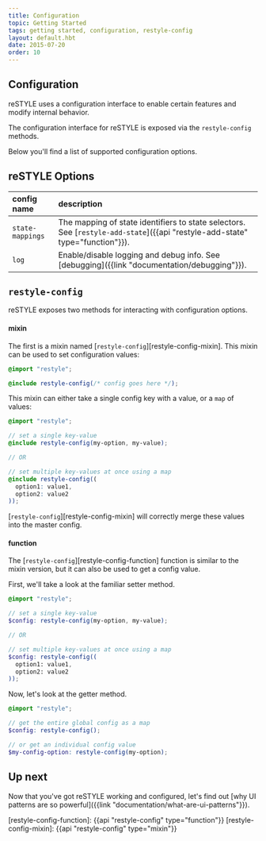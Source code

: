 ```yaml
---
title: Configuration
topic: Getting Started
tags: getting started, configuration, restyle-config
layout: default.hbt
date: 2015-07-20
order: 10
---
```


## Configuration

reSTYLE uses a configuration interface to enable certain features and modify internal behavior.

The configuration interface for reSTYLE is exposed via the `restyle-config` methods.

Below you'll find a list of supported configuration options.

## reSTYLE Options

| config name | description |
| :----------- | :----------- |
| `state-mappings` | The mapping of state identifiers to state selectors. See <!--TODO[States]({{link "documentation/states"}}) and--> [`restyle-add-state`]({{api "restyle-add-state" type="function"}}). |
| `log` | Enable/disable logging and debug info. See [debugging]({{link "documentation/debugging"}}). |

## `restyle-config`

reSTYLE exposes two methods for interacting with configuration options.

#### mixin

The first is a mixin named [`restyle-config`][restyle-config-mixin]. This mixin can be used to set configuration values:

```scss
@import "restyle";

@include restyle-config(/* config goes here */);
```

This mixin can either take a single config key with a value, or a `map` of values:

```scss
@import "restyle";

// set a single key-value
@include restyle-config(my-option, my-value);

// OR

// set multiple key-values at once using a map
@include restyle-config((
  option1: value1,
  option2: value2
));
```

[`restyle-config`][restyle-config-mixin] will correctly merge these values into the master config.


#### function

The [`restyle-config`][restyle-config-function] function is similar to the mixin version, but it can also be used to get a config value.

First, we'll take a look at the familiar setter method.

```scss
@import "restyle";

// set a single key-value
$config: restyle-config(my-option, my-value);

// OR

// set multiple key-values at once using a map
$config: restyle-config((
  option1: value1,
  option2: value2
));
```

Now, let's look at the getter method.

```scss
@import "restyle";

// get the entire global config as a map
$config: restyle-config();

// or get an individual config value
$my-config-option: restyle-config(my-option);
```

## Up next

Now that you've got reSTYLE working and configured, let's find out [why UI patterns are so powerful]({{link "documentation/what-are-ui-patterns"}}).


[restyle-config-function]: {{api "restyle-config" type="function"}}
[restyle-config-mixin]: {{api "restyle-config" type="mixin"}}

